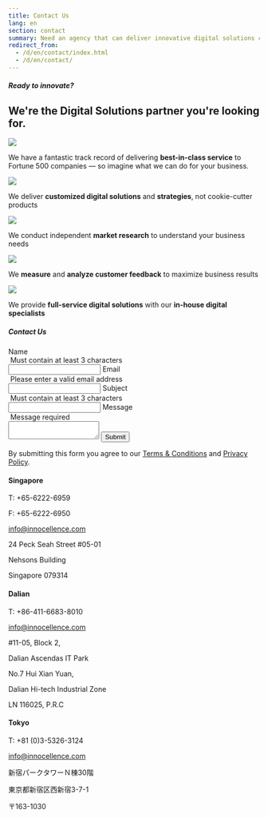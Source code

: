 ```yaml
---
title: Contact Us
lang: en
section: contact
summary: Need an agency that can deliver innovative digital solutions customized to your company’s requirements? Then InnoCellence is the creative partner for you.
redirect_from:
  - /d/en/contact/index.html
  - /d/en/contact/
---
```

<section class="full">
  <div class="container">
    <div class="row">
      <div class="col-t3 col-m5 col-l8">
        <h5 class="section-title">Ready to innovate?</h5>
        <h2>We're the Digital Solutions partner you're looking for.</h2>
      </div>
      <div class="col-t3 col-m3 col-l4">
        <img src="{{ site.baseurl }}/assets/img/contact/contact_partner.png">
      </div>
    </div>
  </div>
</section>
<section>
  <div class="container">
    <div class="row">
     <p class="centered">We have a fantastic track record of delivering <strong>best-in-class service</strong> to Fortune 500 companies — so imagine what we can do for your business.</p>
      <div class="col-m4 col-l6">
        <div class="col-t3 col-m4 col-l6">
          <img src="{{ site.baseurl }}/assets/img/contact/01.png">
          <p>We deliver <strong>customized digital solutions</strong> and <strong>strategies</strong>, not cookie-cutter products</p>
        </div>
        <div class="col-t3 col-m4 col-l6">
          <img src="{{ site.baseurl }}/assets/img/contact/02.png">
          <p>We conduct independent <strong>market research</strong> to understand your business needs</p>
        </div>
      </div>
      <div class="col-m4 col-l6">
        <div class="col-t3 col-m4 col-l6">
          <img src="{{ site.baseurl }}/assets/img/contact/03.png">
          <p>We <strong>measure</strong> and <strong>analyze customer feedback</strong> to maximize business results</p>
        </div>
        <div class="col-t3 col-m4 col-l6">
          <img src="{{ site.baseurl }}/assets/img/contact/04.png">
          <p>We provide <strong>full-service digital solutions</strong> with our <strong>in-house digital specialists</strong></p>
        </div>
      </div>
    </div>
  </div>
</section>

<section class="contact" name="contact" id="contact-form">
  <div class="container">
    <h5 class="section-title">Contact Us</h5>
    <form action="https://formspree.io/market@innocellence.com" method="POST" id="contact-form">
      <label for="name"><span>Name</span><div class="message"><i class="fa fa-exclamation-circle">&nbsp;</i>Must contain at least 3 characters</div>
      </label>
      <input type="text" name="name" id="contact-form-name" class="validate-input" minlength="3" required>
      <label for="email"><span>Email</span><div class="message"><i class="fa fa-exclamation-circle">&nbsp;</i>Please enter a valid email address</div>
      </label>
      <input type="email" name="_replyto" id="contact-form-email" class="validate-input" required>
      <label for="subject"><span>Subject</span><div class="message"><i class="fa fa-exclamation-circle">&nbsp;</i>Must contain at least 3 characters</div>
      </label>
      <input type="text" name="subject" id="contact-form-subject" class="validate-input" minlength="3" required>
      <label for="message"><span>Message</span><div class="message"><i class="fa fa-exclamation-circle">&nbsp;</i>Message required</div>
      </label>
      <textarea name="message" id="contact-form-message" required></textarea>
      <input type="submit" value="Submit">
      <input type="hidden" name="_next" value="{{ site.baseurl }}/en/contact/thank-you.html" />
      <input type="text" name="_gotcha" style="display:none" />
      <p>By submitting this form you agree to our <a href="{{ site.baseurl }}/en/corporate/terms.html">Terms &amp; Conditions</a> and <a href="{{ site.baseurl }}/en/corporate/privacy.html">Privacy Policy</a>.</p>
    </form>
  </div>
</section>

<section class="map">
  <div class="map-inner">
    <div class="map-card">
      <div id="singapore" class="map-card-container active">
        <div class="map-card-text">
          <h4>Singapore</h4>
          <p class="tel">T&#58; +65-6222-6959</p>
          <p class="fax">F&#58; +65-6222-6950</p>
          <a href="mailto:info@innocellence.com" class="email">info@innocellence.com</a>
          <p class="street-address">24 Peck Seah Street #05-01</p>
          <p class="building-name">Nehsons Building</p>
          <p class="postal-code">Singapore 079314</p>
        </div>
        <div id="map_canvas_singapore" class="map-area"></div>
      </div>
    </div>
    <div class="map-card">
      <div id="dalian" class="map-card-container">
        <div class="map-card-text">
          <h4>Dalian</h4>
          <p class="tel">T&#58; +86-411-6683-8010</p>
          <a href="mailto:info@innocellence.com" class="email">info@innocellence.com</a>
          <p class="street-address">#11-05, Block 2,</p>
          <p class="street-address">Dalian Ascendas IT Park</p>
          <p class="street-address">No.7 Hui Xian Yuan,</p>
          <p class="building-name">Dalian Hi-tech Industrial Zone</p>
          <p class="postal-code">LN 116025, P.R.C</p>
        </div>
        <div id="map_canvas_dalian" class="map-area"></div>
      </div>
    </div>
    <div class="map-card">
      <div id="tokyo" class="map-card-container">
        <div class="map-card-text">
          <h4>Tokyo</h4>
          <p class="tel">T&#58; +81 (0)3-5326-3124</p>
          <a href="mailto:info@innocellence.com" class="email">info@innocellence.com</a>
          <p class="building-name">新宿パークタワーＮ棟30階</p>
          <p class="street-address">東京都新宿区西新宿3-7-1</p>
          <p class="postal-code">〒163-1030</p>
        </div>
        <div id="map_canvas_tokyo" class="map-area"></div>
      </div>
    </div>
  </div>
</section>
